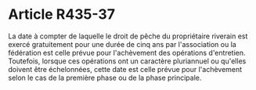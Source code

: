 # Article R435-37

La date à compter de laquelle le droit de pêche du propriétaire riverain est exercé gratuitement pour une durée de cinq ans
par l'association ou la fédération est celle prévue pour l'achèvement des opérations d'entretien. Toutefois, lorsque ces
opérations ont un caractère pluriannuel ou qu'elles doivent être échelonnées, cette date est celle prévue pour l'achèvement
selon le cas de la première phase ou de la phase principale.

